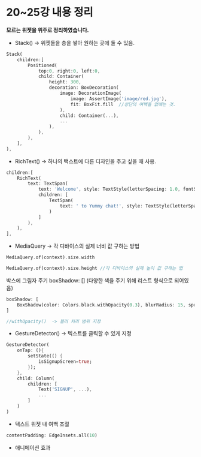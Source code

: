 # 20~25강 내용 정리
**모르는 위젯을 위주로 정리하였습니다.**

- Stack()
→ 위젯들을 층을 쌓아 원하는 곳에 둘 수 있음.

```dart
Stack(
	children:[
		Positioned(
			top:0, right:0, left:0,
			child: Container(
				height: 300,
				decoration: BoxDecoration(
					image: DecorationImage(
						image: AssertImage('image/red.jpg'),
						fit: BoxFit.fill  //상단의 여백을 없애는 것.
					),
					child: Container(...),
					...
				),
			),
		),
	],
),
```

- RichText()
→ 하나의 택스트에 다른 디자인을 주고 싶을 때 사용.

```dart
children:[
	RichText(
		text: TextSpan(
			text: 'Welcome', style: TextStyle(letterSpacing: 1.0, fontSize: 25, color: Colors.white),
			children: [
				TextSpan(
					text: ' to Yummy chat!', style: TextStyle(letterSpacing: 1.0, fontSize: 25, color: Colors.white, fontWeight: FontWeight.bold),
				)
			]
		),
	),
],
```

- MediaQuery
→ 각 디바이스의 실제 너비 값 구하는 방법

```dart
MediaQuery.of(context).size.width

MediaQuery.of(context).size.height //각 디바이스의 실제 높이 값 구하는 법
```

박스에 그림자 주기 boxShadow: [] (다양한 색을 주기 위해 리스트 형식으로 되어있음)

```dart
boxShadow: [
	BoxShadow(color: Colors.black.withOpacity(0.3), blurRadius: 15, spreadRadius: 5)
]

//withOpacity()  -> 블러 처리 범위 지정
```

- GestureDetector()
→ 텍스트를 클릭할 수 있게 지정

```dart
GestureDetector(
	onTap: (){
		setState(() {
			isSignupScreen=true;
		});
	},
	child: Column(
		children: [
			Text('SIGNUP', ...),
			...
		]
	)
)
```

- 텍스트 위젯 내 여백 조절

```dart
contentPadding: EdgeInsets.all(10)
```

- 애니메이션 효과
